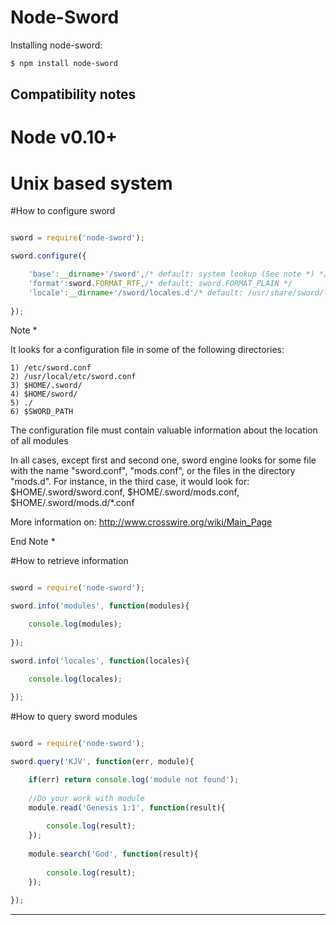 Node-Sword
======================

Installing node-sword:

```sh
$ npm install node-sword
```

## Compatibility notes

# Node v0.10+
# Unix based system

#How to configure sword

```js

sword = require('node-sword');

sword.configure({

    'base':__dirname+'/sword',/* default: system lookup (See note *) */
    'format':sword.FORMAT_RTF,/* default: sword.FORMAT_PLAIN */
    'locale':__dirname+'/sword/locales.d'/* default: /usr/share/sword/locales.d */
    
});

```

Note *
 
It looks for a configuration file in some of the following directories:

    1) /etc/sword.conf
    2) /usr/local/etc/sword.conf
    3) $HOME/.sword/
    4) $HOME/sword/
    5) ./
    6) $SWORD_PATH

The configuration file must contain valuable information about the location of all modules

In all cases, except first and second one, sword engine looks for some file with the name  "sword.conf", "mods.conf", or the files in the directory "mods.d". For instance, in the third case, it would look for: $HOME/.sword/sword.conf, $HOME/.sword/mods.conf, $HOME/.sword/mods.d/*.conf

More information on: http://www.crosswire.org/wiki/Main_Page
    
End Note *

#How to retrieve information


```js

sword = require('node-sword');

sword.info('modules', function(modules){

    console.log(modules);
    
});

sword.info('locales', function(locales){

    console.log(locales);
    
});

```

#How to query sword modules


```js

sword = require('node-sword');

sword.query('KJV', function(err, module){

    if(err) return console.log('module not found');
    
    //Do your work with module
    module.read('Genesis 1:1', function(result){
    
        console.log(result);
    });
    
    module.search('God', function(result){
    
        console.log(result);
    });
    
});

```

----------------------------------------------------
